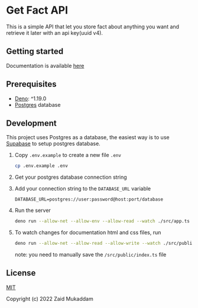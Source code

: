 # Get Fact API

This is a simple API that let you store fact about anything you want and
retrieve it later with an api key(uuid v4).

## Getting started

Documentation is available [here](https://getfact.deno.dev/)

## Prerequisites

- [Deno](https://deno.land/): ^1.19.0
- [Postgres](https://www.postgresql.org/) database

## Development

This project uses Postgres as a database, the easiest way is to use
[Supabase](https://supabase.com/) to setup postgres database.

1. Copy `.env.example` to create a new file `.env`

   ```sh
   cp .env.example .env
   ```

2. Get your postgres database connection string

3. Add your connection string to the `DATABASE_URL` variable

   ```env
   DATABASE_URL=postgres://user:password@host:port/database
   ```

4. Run the server

   ```sh
   deno run --allow-net --allow-env --allow-read --watch ./src/app.ts
   ```

5. To watch changes for documentation html and css files, run

   ```sh
   deno run --allow-net --allow-read --allow-write --watch ./src/public/index.ts
   ```
   note: you need to manually save the `/src/public/index.ts` file
## License

[MIT](https://opensource.org/licenses/MIT)

Copyright (c) 2022 Zaid Mukaddam
